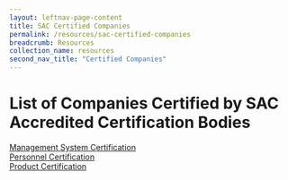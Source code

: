 ```yaml
---
layout: leftnav-page-content
title: SAC Certified Companies
permalink: /resources/sac-certified-companies
breadcrumb: Resources
collection_name: resources
second_nav_title: "Certified Companies"
---
```

# List of Companies Certified by SAC Accredited Certification Bodies

[Management System Certification](management-system-certification/)  
[Personnel Certification](personnel-certification/)  
[Product Certification](product-certification/)
